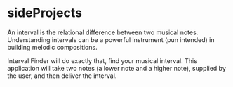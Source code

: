 # sideProjects
An interval is the relational difference between two musical notes.
Understanding intervals can be a powerful instrument (pun intended) in building melodic compositions.

Interval Finder will do exactly that, find your musical interval. 
This application will take two notes (a lower note and a higher note), supplied by the user,
and then deliver the interval. 
